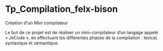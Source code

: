 # Tp_Compilation_felx-bison
Création d'un Mini compilateur

Le but de ce projet est de réaliser un mini-compilateur d’un langage appelé « JeCode », en effectuant les différentes phases de la compilation : lexical, syntaxique et sémantique.
